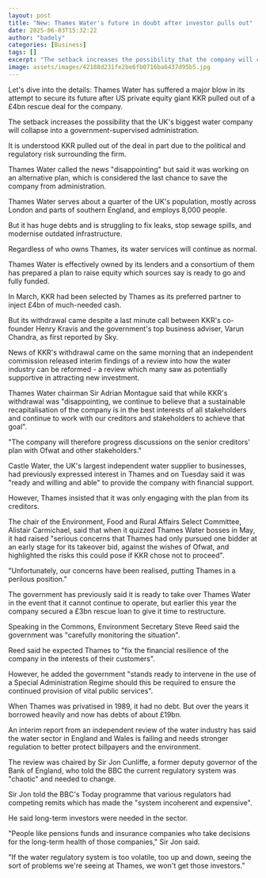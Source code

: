 ```yaml
---
layout: post
title: "New: Thames Water's future in doubt after investor pulls out"
date: 2025-06-03T15:32:22
author: "badely"
categories: [Business]
tags: []
excerpt: "The setback increases the possibility that the company will collapse into a government-supervised administration."
image: assets/images/42188d231fe2be6fb0716ba6437d95b5.jpg
---
```


Let's dive into the details: Thames Water has suffered a major blow in its attempt to secure its future after US private equity giant KKR pulled out of a £4bn rescue deal for the company.

The setback increases the possibility that the UK's biggest water company will collapse into a government-supervised administration.

It is understood KKR pulled out of the deal in part due to the political and regulatory risk surrounding the firm.

Thames Water called the news "disappointing" but said it was working on an alternative plan, which is considered the last chance to save the company from administration.

Thames Water serves about a quarter of the UK's population, mostly across London and parts of southern England, and employs 8,000 people.

But it has huge debts and is struggling to fix leaks, stop sewage spills, and modernise outdated infrastructure.

Regardless of who owns Thames, its water services will continue as normal.

Thames Water is effectively owned by its lenders and a consortium of them has prepared a plan to raise equity which sources say is ready to go and fully funded.

In March, KKR had been selected by Thames as its preferred partner to inject £4bn of much-needed cash.

But its withdrawal came despite a last minute call between KKR's co-founder Henry Kravis and the government's top business adviser, Varun Chandra, as first reported by Sky.

News of KKR's withdrawal came on the same morning that an independent commission released interim findings of a review into how the water industry can be reformed - a review which many saw as potentially supportive in attracting new investment.

Thames Water chairman Sir Adrian Montague said that while KKR's withdrawal was "disappointing, we continue to believe that a sustainable recapitalisation of the company is in the best interests of all stakeholders and continue to work with our creditors and stakeholders to achieve that goal".

"The company will therefore progress discussions on the senior creditors' plan with Ofwat and other stakeholders."

Castle Water, the UK's largest independent water supplier to businesses, had previously expressed interest in Thames and on Tuesday said it was "ready and willing and able" to provide the company with financial support.

However, Thames insisted that it was only engaging with the plan from its creditors.

The chair of the Environment, Food and Rural Affairs Select Committee, Alistair Carmichael, said that when it quizzed Thames Water bosses in May, it had raised "serious concerns that Thames had only pursued one bidder at an early stage for its takeover bid, against the wishes of Ofwat, and highlighted the risks this could pose if KKR chose not to proceed".

"Unfortunately, our concerns have been realised, putting Thames in a perilous position."

The government has previously said it is ready to take over Thames Water in the event that it cannot continue to operate, but earlier this year the company secured a £3bn rescue loan to give it time to restructure.

Speaking in the Commons, Environment Secretary Steve Reed said the government was "carefully monitoring the situation".

Reed said he expected Thames to "fix the financial resilience of the company in the interests of their customers".

However, he added the government "stands ready to intervene in the use of a Special Administration Regime should this be required to ensure the continued provision of vital public services".

When Thames was privatised in 1989, it had no debt. But over the years it borrowed heavily and now has debts of about £19bn.

An interim report from an independent review of the water industry has said the water sector in England and Wales is failing and needs stronger regulation to better protect billpayers and the environment.

The review was chaired by Sir Jon Cunliffe, a former deputy governor of the Bank of England, who told the BBC the current regulatory system was "chaotic" and needed to change.

Sir Jon told the BBC's Today programme that various regulators had competing remits which has made the "system incoherent and expensive".

He said long-term investors were needed in the sector.

"People like pensions funds and insurance companies who take decisions for the long-term health of those companies," Sir Jon said.

"If the water regulatory system is too volatile, too up and down, seeing the sort of problems we're seeing at Thames, we won't get those investors."

